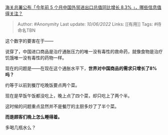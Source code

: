 [海关总署公布「今年前 5 个月中国外贸进出口总值同比增长 8.3% 」，哪些信息值得关注？](https://www.zhihu.com/question/536825176/answer/2522352623)

> Author: #Anonymity 
Last update: *10/06/2022* 
Links: [[有用]]
Tags: #待命名TBN 

这个数字的要害在于——

说穿了，中国进口商品是治疗通胀压力的唯一没有毒性的救命药，就像食物是治疗饥饿唯一没有毒性的药物一样。

现在的问题是——在现在这个通胀水平下，**世界对中国商品的需求只增长了8%吗？**

约等于以前到餐厅吃晚饭要点两个菜。

现在是早饭午饭都没吃上，晚上点了四个菜，却只吃上了两个半。

这时候的问题重点显然并不是餐厅的主厨多炒了了半个菜。

**而是顾客们晚上怎么睡得着。**

多喝几瓶水么？

